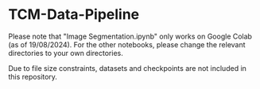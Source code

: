 # TCM-Data-Pipeline

Please note that "Image Segmentation.ipynb" only works on Google Colab (as of 19/08/2024). For the other notebooks, please change the relevant directories to your own directories.

Due to file size constraints, datasets and checkpoints are not included in this repository.